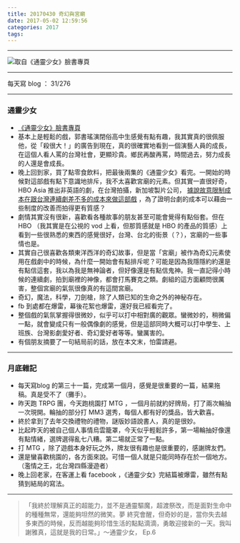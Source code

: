```yaml
---
title: 20170430 奇幻與宮廟
date: 2017-05-02 12:59:56
categories: 2017
tags:
---
```


---

![取自《通靈少女》臉書專頁](https://c1.staticflickr.com/5/4177/33588623723_5b6d4c4f57.jpg)

---

每天寫 blog ： 31/276

---

### 通靈少女

- [《通靈少女》臉書專頁](https://www.facebook.com/TheTeenagePsychicHBO/)
- 基本上是輕鬆的戲，郭書瑤演閉俗高中生感覺有點有趣，我其實真的很佩服他，從「殺很大！」的廣告到現在，真的很確實地看到一個演藝人員的成長，在這個人看人罵的台灣社會，更顯珍貴。鄉民再酸再罵，時間過去，努力成長的人還是會成長。
- 晚上回到家，買了點零食飲料，把最後兩集的《通靈少女》看完。一開始的時候對這部戲有點下意識地排斥，我不太喜歡宮廟的元素。但其實一直很好奇， HBO Asia 推出非英語的劇，在台灣拍攝，新加坡製片公司， [據說故意限制成本在跟台灣連續劇差不多的成本來做這部戲](http://punchline.asia/archives/42072) ，為了證明台劇的成本可以藉由一些制度的改善而拍得更有質感？
- 劇情其實沒有很新，喜歡看各種故事的朋友甚至可能會覺得有點俗套。但在 HBO （我其實是在公視的 vod 上看，但那質感就是 HBO 的產品的質感）上看到一些很熟悉的東西的感覺很好，台灣、台北的街景（？），宮廟的一些事情也是。
- 其實自己很喜歡各類東洋西洋的奇幻故事，但是當「宮廟」被作為奇幻元素使用在戲劇中的時候，為什麼一開始會有點排斥呢？可能是因為我隱隱約約還是有點信這套，我以為我是無神論者，但好像還是有點信鬼神。我一直記得小時候的連續劇，拍到廟裡的神像，都會打馬賽克之類。劇組的這方面顧問很厲害，整個宮廟的氣氛很像真的有這間宮廟。
- 奇幻，魔法，科學，刀劍槍，除了人類已知的生命之外的神秘存在。
- fb 到處都在爆雷，幕後花絮也爆雷，還好我已經看完了。
- 整個戲的氣氛掌握得很微妙，似乎可以打中相對廣的觀眾。蠻微妙的，稍微偏一點，就會變成只有一般偶像劇的感覺，但是這部同時大概可以打中學生、上班族、台灣影劇愛好者、奇幻愛好者等等。蠻厲害的。
- 有個朋友摘要了一句結局前的話，放在本文末，怕雷請避。

---

### 月底雜記

- 每天寫blog 的第三十一篇，完成第一個月，感覺是很重要的一篇，結果拖稿。真是受不了（攤手）。
- 昨天跑 TRPG 團，今天跑桃園打 MTG ，一個月前就約好牌局，打了兩次輪抽一次現開。輪抽的部分打 MM3 選秀，每個人都有好的獎品，皆大歡喜。
- 終於拿到了去年交換禮物的禮物，謎版妙語說書人，真的是很妙。
- 比起昨天的被自己個人事情烏雲籠罩，今天似乎輕鬆許多，第一場輪抽好像還有點情緒，選牌選得亂七八糟。第二場就正常了一點。
- 打 MTG ，除了遊戲本身好玩之外，牌友很有趣也是很重要的，感謝牌友們。
- 還是蠻喜歡桃園的，各方面來說。可惜一個人就是只能同時存在於一個地方。（濫情之王，北台灣四縣漫遊者）
- 晚上回老家，在客運上看 facebook ，《通靈少女》完結篇被爆雷，雖然有點猜到結局的寫法。

---

> 「我終於理解真正的超能力，並不是通靈驅魔，超渡祭改，而是面對生命中的種種無常，還能夠坦然的微笑。夢 終究會醒，但奇妙的是，當你失去越多東西的時候，反而越能夠珍惜生活的點點滴滴，勇敢迎接新的一天。我叫謝雅真，這就是我的日常。」～通靈少女， Ep.6
